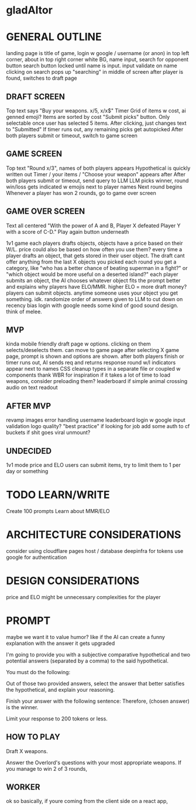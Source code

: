 # gladAItor

# GENERAL OUTLINE

landing page is title of game, login w google / username (or anon) in top left corner, about in top right corner white BG, name input, search for opponent button
search button locked until name is input. input validate on name
clicking on search pops up "searching" in middle of screen
after player is found, switches to draft page

## DRAFT SCREEN

Top text says "Buy your weapons. x/5, x/x$"
Timer
Grid of items w cost, ai genned emoji? Items are sorted by cost
"Submit picks" button. Only selectable once user has selected 5 items. After clicking, just changes text to "Submitted"
If timer runs out, any remaining picks get autopicked
After both players submit or timeout, switch to game screen

## GAME SCREEN

Top text "Round x/3", names of both players appears
Hypothetical is quickly written out
Timer / your items / "Choose your weapon" appears after
After both players submit or timeout, send query to LLM
LLM picks winner, round win/loss gets indicated w emojis next to player names
Next round begins
Whenever a player has won 2 rounds, go to game over screen

## GAME OVER SCREEN

Text all centered
"With the power of A and B, Player X defeated Player Y with a score of C-D."
Play again button underneath 


1v1 game
each players drafts objects, objects have a price based on their W/L. price could also be based on how often you use them?
every time a player drafts an object, that gets stored in their user object. The draft cant offer anything from the last X objects you picked
each round you get a category, like "who has a better chance of beating superman in a fight?" or "which object would be more useful on a deserted island?"
each player submits an object, the AI chooses whatever object fits the prompt better and explains why
players have ELO/MMR. higher ELO = more draft money?
players can submit objects. anytime someone uses your object you get something. idk.
randomize order of answers given to LLM to cut down on recency bias
login with google
needs some kind of good sound design. think of melee.

## MVP

kinda mobile friendly
draft page w options. clicking on them selects/deselects them. can move to game page after selecting X
game page, prompt is shown and options are shown. after both players finish or timer runs out, AI sends req and returns response
round w/l indicators appear next to names
CSS cleanup
types in a separate file or coupled w components
thank WBR for inspiration
if it takes a lot of time to load weapons, consider preloading them?
leaderboard if simple
animal crossing audio on text readout

## AFTER MVP

revamp images
error handling
username
leaderboard
login w google
input validation
logo quality?
"best practice" if looking for job
add some auth to cf buckets if shit goes viral
unmount?

## UNDECIDED

1v1 mode
price and ELO
users can submit items, try to limit them to 1 per day or something

# TODO LEARN/WRITE

Create 100 prompts
Learn about MMR/ELO


# ARCHITECTURE CONSIDERATIONS

consider using cloudflare pages host / database
deepinfra for tokens
use google for authentication

# DESIGN CONSIDERATIONS

price and ELO might be unnecessary complexities for the player

# PROMPT

maybe we want it to value humor? like if the AI can create a funny explanation with the answer it gets upgraded

I'm going to provide you with a subjective comparative hypothetical and two potential answers (separated by a comma) to the said hypothetical.

You must do the following:

Out of those two provided answers, select the answer that better satisfies the hypothetical, and explain your reasoning.

Finish your answer with the following sentence: Therefore, (chosen answer) is the winner.

Limit your response to 200 tokens or less.

## HOW TO PLAY

Draft X weapons.

Answer the Overlord's questions with your most appropriate weapons. If you manage to win 2 of 3 rounds, 

## WORKER

ok so basically, if youre coming from the client side on a react app, 